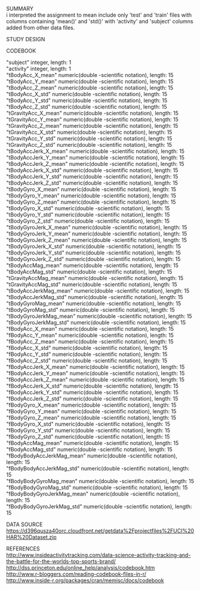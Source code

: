  
 SUMMARY  
 i interpreted the assignment to mean include only 'test' and 'train' files with columns containing
 'mean()' and 'std()' with 'activity' and 'subject' columns added from other data files.
 
 STUDY DESIGN  
 
 
 CODEBOOK  

 "subject"  integer, length: 1  
 "activity"  integer, length: 1  
 "tBodyAcc_X_mean"  numeric(double -scientific notation), length: 15  
 "tBodyAcc_Y_mean"  numeric(double -scientific notation), length: 15  
 "tBodyAcc_Z_mean"  numeric(double -scientific notation), length: 15  
 "tBodyAcc_X_std"  numeric(double -scientific notation), length: 15  
 "tBodyAcc_Y_std"  numeric(double -scientific notation), length: 15  
 "tBodyAcc_Z_std"  numeric(double -scientific notation), length: 15  
 "tGravityAcc_X_mean"  numeric(double -scientific notation), length: 15  
 "tGravityAcc_Y_mean"  numeric(double -scientific notation), length: 15  
 "tGravityAcc_Z_mean"  numeric(double -scientific notation), length: 15  
 "tGravityAcc_X_std"  numeric(double -scientific notation), length: 15  
 "tGravityAcc_Y_std"  numeric(double -scientific notation), length: 15  
 "tGravityAcc_Z_std"  numeric(double -scientific notation), length: 15  
 "tBodyAccJerk_X_mean"  numeric(double -scientific notation), length: 15  
 "tBodyAccJerk_Y_mean"  numeric(double -scientific notation), length: 15  
 "tBodyAccJerk_Z_mean"  numeric(double -scientific notation), length: 15  
 "tBodyAccJerk_X_std"  numeric(double -scientific notation), length: 15  
 "tBodyAccJerk_Y_std"  numeric(double -scientific notation), length: 15  
 "tBodyAccJerk_Z_std"  numeric(double -scientific notation), length: 15  
 "tBodyGyro_X_mean"  numeric(double -scientific notation), length: 15  
 "tBodyGyro_Y_mean"  numeric(double -scientific notation), length: 15  
 "tBodyGyro_Z_mean"  numeric(double -scientific notation), length: 15  
 "tBodyGyro_X_std"  numeric(double -scientific notation), length: 15  
 "tBodyGyro_Y_std"  numeric(double -scientific notation), length: 15  
 "tBodyGyro_Z_std"  numeric(double -scientific notation), length: 15  
 "tBodyGyroJerk_X_mean"  numeric(double -scientific notation), length: 15  
 "tBodyGyroJerk_Y_mean"  numeric(double -scientific notation), length: 15  
 "tBodyGyroJerk_Z_mean"  numeric(double -scientific notation), length: 15  
 "tBodyGyroJerk_X_std"  numeric(double -scientific notation), length: 15  
 "tBodyGyroJerk_Y_std"  numeric(double -scientific notation), length: 15  
 "tBodyGyroJerk_Z_std"  numeric(double -scientific notation), length: 15  
 "tBodyAccMag_mean"  numeric(double -scientific notation), length: 15  
 "tBodyAccMag_std"  numeric(double -scientific notation), length: 15  
 "tGravityAccMag_mean"  numeric(double -scientific notation), length: 15  
 "tGravityAccMag_std"  numeric(double -scientific notation), length: 15  
 "tBodyAccJerkMag_mean"  numeric(double -scientific notation), length: 15  
 "tBodyAccJerkMag_std"  numeric(double -scientific notation), length: 15  
 "tBodyGyroMag_mean"  numeric(double -scientific notation), length: 15  
 "tBodyGyroMag_std"  numeric(double -scientific notation), length: 15  
 "tBodyGyroJerkMag_mean"  numeric(double -scientific notation), length: 15  
 "tBodyGyroJerkMag_std"  numeric(double -scientific notation), length: 15  
 "fBodyAcc_X_mean"  numeric(double -scientific notation), length: 15  
 "fBodyAcc_Y_mean"  numeric(double -scientific notation), length: 15  
 "fBodyAcc_Z_mean"  numeric(double -scientific notation), length: 15  
 "fBodyAcc_X_std"  numeric(double -scientific notation), length: 15  
 "fBodyAcc_Y_std"  numeric(double -scientific notation), length: 15  
 "fBodyAcc_Z_std"  numeric(double -scientific notation), length: 15  
 "fBodyAccJerk_X_mean"  numeric(double -scientific notation), length: 15  
 "fBodyAccJerk_Y_mean"  numeric(double -scientific notation), length: 15  
 "fBodyAccJerk_Z_mean"  numeric(double -scientific notation), length: 15  
 "fBodyAccJerk_X_std"  numeric(double -scientific notation), length: 15  
 "fBodyAccJerk_Y_std"  numeric(double -scientific notation), length: 15  
 "fBodyAccJerk_Z_std"  numeric(double -scientific notation), length: 15  
 "fBodyGyro_X_mean"  numeric(double -scientific notation), length: 15  
 "fBodyGyro_Y_mean"  numeric(double -scientific notation), length: 15  
 "fBodyGyro_Z_mean"  numeric(double -scientific notation), length: 15  
 "fBodyGyro_X_std"  numeric(double -scientific notation), length: 15  
 "fBodyGyro_Y_std"  numeric(double -scientific notation), length: 15  
 "fBodyGyro_Z_std"  numeric(double -scientific notation), length: 15  
 "fBodyAccMag_mean"  numeric(double -scientific notation), length: 15  
 "fBodyAccMag_std"  numeric(double -scientific notation), length: 15  
 "fBodyBodyAccJerkMag_mean"  numeric(double -scientific notation), length: 15  
 "fBodyBodyAccJerkMag_std"  numeric(double -scientific notation), length: 15  
 "fBodyBodyGyroMag_mean"  numeric(double -scientific notation), length: 15  
 "fBodyBodyGyroMag_std"  numeric(double -scientific notation), length: 15  
 "fBodyBodyGyroJerkMag_mean"  numeric(double -scientific notation), length: 15  
 "fBodyBodyGyroJerkMag_std"  numeric(double -scientific notation), length: 15  



DATA SOURCE  
  https://d396qusza40orc.cloudfront.net/getdata%2Fprojectfiles%2FUCI%20HAR%20Dataset.zip  
  
REFERENCES  
  http://www.insideactivitytracking.com/data-science-activity-tracking-and-the-battle-for-the-worlds-top-sports-brand/  
  http://dss.princeton.edu/online_help/analysis/codebook.htm<br>
  http://www.r-bloggers.com/reading-codebook-files-in-r/<br>
  http://www.inside-r.org/packages/cran/memisc/docs/codebook
  
  
